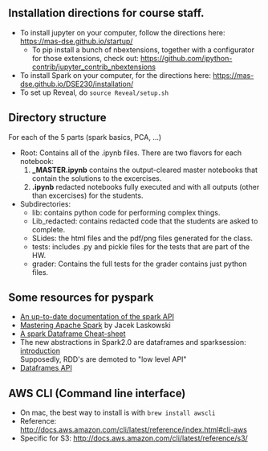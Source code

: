 ## Installation directions for course staff.

* To install jupyter on your computer, follow the directions here: https://mas-dse.github.io/startup/
  * To pip install a bunch of nbextensions, together with a configurator for those extensions, check out: https://github.com/ipython-contrib/jupyter_contrib_nbextensions
* To install Spark on your computer, for the directions here: https://mas-dse.github.io/DSE230/installation/
* To set up Reveal, do `source Reveal/setup.sh`

## Directory structure

For each of the 5 parts (spark basics, PCA, ...)
* Root: Contains all of the .ipynb files. There are two flavors for each notebook:
   1. **<name>_MASTER.ipynb** contains the output-cleared master notebooks that contain the solutions to the excercises. 
   2. **<name>.ipynb** redacted notebooks fully executed and with all outputs (other than excercises) for the students.
* Subdirectories:
   * lib: contains python code for performing complex things.
   * Lib_redacted: contains redacted code that the students are asked to complete.
   * SLides: the html files and the pdf/png files generated for the class.
   * tests: includes .py and pickle files for the tests that are part of the HW.
   * grader: Contains the full tests for the grader
             contains just python files.

## Some resources for pyspark

 * [An up-to-date documentation of the spark API](http://takwatanabe.me/pyspark/generated/pyspark.html)
 * [Mastering Apache Spark](https://jaceklaskowski.gitbooks.io/mastering-apache-spark/) by Jacek Laskowski
 * [A spark Dataframe Cheat-sheet](https://gist.github.com/evenv/b4d5f3054d7260e6c3d3)
 * The new abstractions in Spark2.0 are dataframes and sparksession: [introduction](http://spark.apache.org/docs/latest/sql-programming-guide.html#datasets-and-dataframes)  
 Supposedly, RDD's are demoted to "low level API"
 * [Dataframes API](http://spark.apache.org/docs/latest/api/python/pyspark.sql.html?highlight=dataframe#pyspark.sql.DataFrame)

 
 ## AWS CLI (Command line interface)
 * On mac, the best way to install is with `brew install awscli`
 * Reference: http://docs.aws.amazon.com/cli/latest/reference/index.html#cli-aws
 * Specific for S3: http://docs.aws.amazon.com/cli/latest/reference/s3/
 
